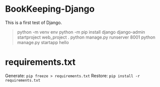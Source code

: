 # BookKeeping-Django
This is a first test of Django.
> python -m venv env
> python -m pip install django
> django-admin startproject web_project .
> python manage.py runserver 8001
> python manage.py startapp hello

# requirements.txt
Generate: `pip freeze > requirements.txt`
Restore: `pip install -r requirements.txt`